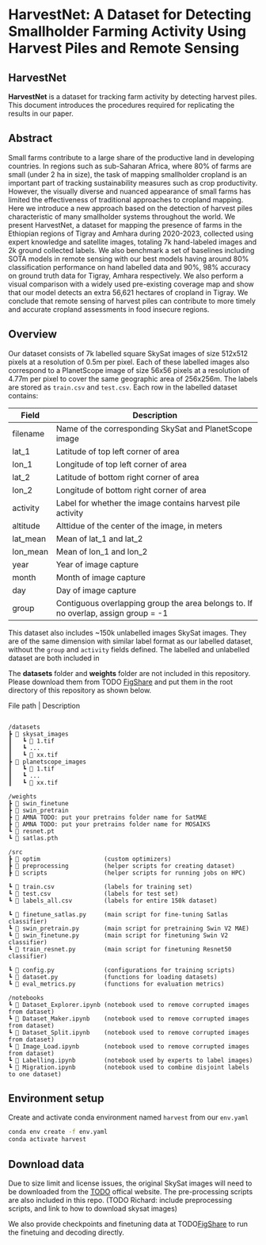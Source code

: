 # HarvestNet: A Dataset for Detecting Smallholder Farming Activity Using Harvest Piles and Remote Sensing

## HarvestNet 
**HarvestNet** is a dataset for tracking farm activity by detecting harvest piles. This document introduces the procedures required for replicating the results in our paper.

## Abstract
Small farms contribute to a large share of the productive land in developing countries. In regions such as sub-Saharan Africa, where 80% of farms are small (under 2 ha in size), the task of mapping smallholder cropland is an important part of tracking sustainability measures such as crop productivity. However, the visually diverse and nuanced appearance of small farms has limited the effectiveness of traditional approaches to cropland mapping. Here we introduce a new approach based on the detection of harvest piles characteristic of many smallholder systems throughout the world. We present HarvestNet, a dataset for mapping the presence of farms in the Ethiopian regions of Tigray and Amhara during 2020-2023, collected using expert knowledge and satellite images, totaling 7k hand-labeled images and 2k ground collected labels. We also benchmark a set of baselines including SOTA models in remote sensing with our best models having around 80% classification performance on hand labelled data and 90%, 98% accuracy on ground truth data for Tigray, Amhara respectively. We also perform a visual comparison with a widely used pre-existing coverage map and show that our model detects an extra 56,621 hectares of cropland in Tigray. We conclude that remote sensing of harvest piles can contribute to more timely and accurate cropland assessments in food insecure regions.

## Overview
Our dataset consists of 7k labelled square SkySat images of size 512x512 pixels at a resolution of 0.5m per pixel. Each of these labelled images also correspond to a PlanetScope image of size 56x56 pixels at a resolution of 4.77m per pixel to cover the same geographic area of 256x256m. The labels are stored as `train.csv` and `test.csv`. Each row in the labelled dataset contains:

| Field | Description |
| ------------- | ------------- |
| filename | Name of the corresponding SkySat and PlanetScope image |
| lat_1 | Latitude of top left corner of area |
| lon_1 | Longitude of top left corner of area |
| lat_2 | Latitude of bottom right corner of area |
| lon_2 | Longitude of bottom right corner of area|
| activity | Label for whether the image contains harvest pile activity |
| altitude | Alttidue of the center of the image, in meters |
| lat_mean | Mean of lat_1 and lat_2 |
| lon_mean | Mean of lon_1 and lon_2 |
| year | Year of image capture |
| month | Month of image capture |
| day | Day of image capture |
| group | Contiguous overlapping group the area belongs to. If no overlap, assign group = -1 |


This dataset also includes ~150k unlabelled images SkySat images. They are of the same dimension with similar label format as our labelled dataset, without the `group` and `activity` fields defined. The labelled and unlabelled dataset are both included in 

The **datasets** folder and **weights** folder are not included in this repository. 
Please download them from TODO [FigShare](https://google.com) and put them in the root directory of this repository as shown below.

File path | Description
```

/datasets
┣ 📂 skysat_images
┃   ┗ 📜 1.tif
┃   ┗ ...
┃   ┗ 📜 xx.tif
┣ 📂 planetscope_images
┃   ┗ 📜 1.tif
┃   ┗ ...
┃   ┗ 📜 xx.tif

/weights
┣ 📂 swin_finetune
┣ 📂 swin_pretrain
┣ 📂 AMNA TODO: put your pretrains folder name for SatMAE
┣ 📂 AMNA TODO: put your pretrains folder name for MOSAIKS
┗ 📜 resnet.pt
┗ 📜 satlas.pth

/src
┣ 📂 optim                  (custom optimizers)
┣ 📂 preprocessing          (helper scripts for creating dataset)
┣ 📂 scripts                (helper scripts for running jobs on HPC)

┗ 📜 train.csv              (labels for training set)
┗ 📜 test.csv               (labels for test set)
┗ 📜 labels_all.csv         (labels for entire 150k dataset)

┗ 📜 finetune_satlas.py     (main script for fine-tuning Satlas classifier)
┗ 📜 swin_pretrain.py       (main script for pretraining Swin V2 MAE)
┗ 📜 swin_finetune.py       (main script for finetuning Swin V2 classifier)
┗ 📜 train_resnet.py        (main script for finetuning Resnet50 classifier)

┗ 📜 config.py              (configurations for training scripts)
┗ 📜 dataset.py             (functions for loading datasets)
┗ 📜 eval_metrics.py        (functions for evaluation metrics)

/notebooks
┗ 📜 Dataset_Explorer.ipynb (notebook used to remove corrupted images from dataset)
┗ 📜 Dataset_Maker.ipynb    (notebook used to remove corrupted images from dataset)
┗ 📜 Dataset_Split.ipynb    (notebook used to remove corrupted images from dataset)
┗ 📜 Image_Load.ipynb       (notebook used to remove corrupted images from dataset)
┗ 📜 Labelling.ipynb        (notebook used by experts to label images)
┗ 📜 Migration.ipynb        (notebook used to combine disjoint labels to one dataset)

```

## Environment setup
Create and activate conda environment named ```harvest``` from our ```env.yaml```
```sh
conda env create -f env.yaml
conda activate harvest
```

## Download data
Due to size limit and license issues, the original SkySat images will need to be downloaded from the [TODO](https://google.com) offical website. The pre-processing scripts are also included in this repo. (TODO Richard: include preprocessing scripts, and link to how to download skysat images)

We also provide checkpoints and finetuning data at TODO[FigShare](https://google.com) to run the finetuing and decoding directly.
